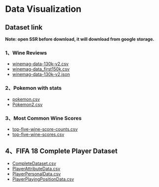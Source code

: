 # Data Visualization

## Dataset link

**Note: open SSR before download, it will download from google storage.**

### 1、Wine Reviews
- [winemag-data-130k-v2.csv][1]
- [winemag-data_first150k.csv][2]
- [winemag-data-130k-v2.json][3]

### 2、Pokemon with stats
- [pokemon.csv][4]
- [Pokemon2.csv][7]

### 3、Most Common Wine Scores
- [top-five-wine-score-counts.csv][5]
- [top-five-wine-scores.csv][6]

## 4、FIFA 18 Complete Player Dataset
- [CompleteDataset.csv][8]
- [PlayerAttributeData.csv][9]
- [PlayerPersonalData.csv][10]
- [PlayerPlayingPositionData.csv][11]


[1]: https://www.kaggle.com/zynicide/wine-reviews/downloads/winemag-data-130k-v2.csv/4
[2]: https://www.kaggle.com/zynicide/wine-reviews/downloads/winemag-data_first150k.csv/4
[3]: https://www.kaggle.com/zynicide/wine-reviews/downloads/winemag-data-130k-v2.json/4
[4]: https://www.kaggle.com/rounakbanik/pokemon/downloads/pokemon.csv/1
[5]: https://www.kaggle.com/residentmario/most-common-wine-scores/downloads/top-five-wine-score-counts.csv/1
[6]: https://www.kaggle.com/residentmario/most-common-wine-scores/downloads/top-five-wine-scores.csv/1
[7]: https://www.kaggle.com/abcsds/pokemon/downloads/Pokemon.csv/2
[8]: https://www.kaggle.com/thec03u5/fifa-18-demo-player-dataset/downloads/CompleteDataset.csv/5
[9]: https://www.kaggle.com/thec03u5/fifa-18-demo-player-dataset/downloads/PlayerAttributeData.csv/5
[10]: https://www.kaggle.com/thec03u5/fifa-18-demo-player-dataset/downloads/PlayerPersonalData.csv/5
[11]: https://www.kaggle.com/thec03u5/fifa-18-demo-player-dataset/downloads/PlayerPlayingPositionData.csv/5